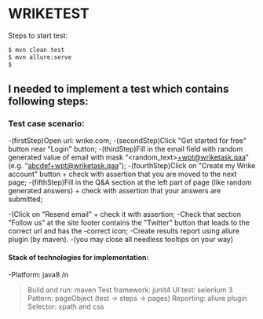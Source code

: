# WRIKETEST 

Steps to start test: 
 ```sh
$ mvn clean test
$ mvn allure:serve
$ 
```
 
 ## I needed to implement a test which contains following steps:
 
 ### Test case scenario:

-(firstStep)Open url: wrike.com;
-(secondStep)Click "Get started for free" button near "Login" button;
-(thirdStep)Fill in the email field with random generated value of email with mask “<random_text>+wpt@wriketask.qaa” (e.g. “abcdef+wpt@wriketask.qaa”);
-(fourthStep)Click on "Create my Wrike account" button + check with assertion that you are moved to the next page;
-(fifthStep)Fill in the Q&A section at the left part of page (like random generated answers) + check with assertion that your answers are submitted;

-(Click on "Resend email" + check it with assertion;
-Check that section "Follow us" at the site footer contains the "Twitter" button that leads to the correct url and has the -correct icon;
-Create results report using allure plugin (by maven).
-(you may close all needless tooltips on your way)



#### Stack of technologies for implementation:

-Platform: java8 /n
>Build and run: maven
>Test framework: junit4
>UI test: selenium 3 
>Pattern: pageObject (test -> steps -> pages)
>Reporting: allure plugin
>Selector: xpath and css
